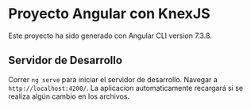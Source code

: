 # Proyecto Angular con KnexJS

Este proyecto ha sido generado con Angular CLI version 7.3.8.

## Servidor de Desarrollo

Correr `ng serve` para iniciar el servidor de desarrollo. Navegar a `http://localhost:4200/`. La aplicacion automaticamente recargará si se realiza algún cambio en los archivos.